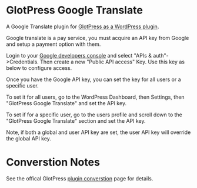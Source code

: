 # GlotPress Google Translate
A Google Translate plugin for [GlotPress as a WordPress plugin](https://github.com/deliciousbrains/GlotPress).

Google translate is a pay service, you must acquire an API key from Google and setup a payment option with them.

Login to your [Google developers console](http://console.developer.google.com) and select "APIs & auth"->Credentials.  Then create a new "Public API access" Key.  Use this key as below to configure access.

Once you have the Google API key, you can set the key for all users or a specific user.

To set it for all users, go to the WordPress Dashboard, then Settings, then "GlotPress Google Translate" and set the API key.

To set if for a specific user, go to the users profile and scroll down to the "GlotPress Google Translate" section and set the API key.

Note, if both a global and user API key are set, the user API key will override the global API key.

# Converstion Notes
See the offical GlotPress [plugin converstion](https://github.com/deliciousbrains/GlotPress/wiki/Converting-Plugins) page for details.
